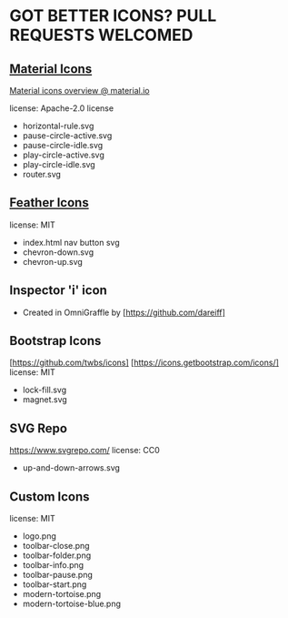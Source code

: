 # GOT BETTER ICONS? PULL REQUESTS WELCOMED

## [Material Icons](https://github.com/google/material-design-icons/)

[Material icons overview @ material.io](https://m3.material.io/styles/icons/overview)

license: Apache-2.0 license

- horizontal-rule.svg
- pause-circle-active.svg
- pause-circle-idle.svg
- play-circle-active.svg
- play-circle-idle.svg
- router.svg

## [Feather Icons](https://github.com/feathericons/feather)

license: MIT

- index.html nav button svg
- chevron-down.svg
- chevron-up.svg

## Inspector 'i' icon

- Created in OmniGraffle by [https://github.com/dareiff]

## Bootstrap Icons

[https://github.com/twbs/icons]
[https://icons.getbootstrap.com/icons/]
license: MIT

- lock-fill.svg
- magnet.svg

## SVG Repo

https://www.svgrepo.com/
license: CC0

- up-and-down-arrows.svg

## Custom Icons

license: MIT

- logo.png
- toolbar-close.png
- toolbar-folder.png
- toolbar-info.png
- toolbar-pause.png
- toolbar-start.png
- modern-tortoise.png
- modern-tortoise-blue.png
